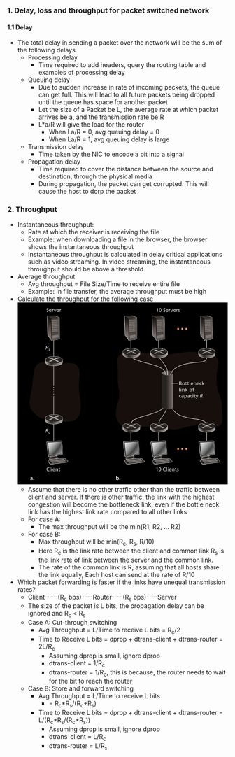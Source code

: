 ### 1. Delay, loss and throughput for packet switched network
#### 1.1 Delay
- The total delay in sending a packet over the network will be the sum of the following delays
	- Processing delay
		- Time required to add headers, query the routing table and examples of processing delay
	- Queuing delay
		- Due to sudden increase in rate of incoming packets, the queue can get full. This will lead to all future packets being dropped until the queue has space for another packet 
		- Let the size of a Packet be L, the average rate at which packet arrives be a, and the transmission rate be R
		- L\*a/R will give the load for the router
			- When La/R = 0, avg queuing delay = 0
			- When La/R = 1, avg queuing delay is large
	- Transmission delay
		- Time taken by the NIC to encode a bit into a signal
	- Propagation delay
		- Time required to cover the distance between the source and destination, through the physical media 
		- During propagation, the packet can get corrupted. This will cause the host to dorp the packet 

### 2. Throughput
- Instantaneous throughput: 
	- Rate at which the receiver is receiving the file
	- Example: when downloading a file in the browser, the browser shows the instantaneous throughput
	- Instantaneous throughput is calculated in delay critical applications such as video streaming. In video streaming, the instantaneous throughput should be above a threshold.
- Average throughput
	- Avg throughput = File Size/Time to receive entire file
	- Example: In file transfer, the average throughput must be high
- Calculate the throughput for the following case ![](./Attachments/acn_throughput_example.png)
	- Assume that there is no other traffic other than the traffic between client and server. If there is other traffic, the link with the highest congestion will become the bottleneck link, even if the bottle neck link has the highest link rate compared to all other links
	- For case A: 
		- The max throughput will be the min(R1, R2, ... R2)
	- For case B: 
		- Max throughput will be min(R<sub>c</sub>, R<sub>s</sub>, R/10)
		- Here R<sub>c</sub> is the link rate between the client and common link R<sub>s</sub> is the link rate of link between the server and the common link. 
		- The rate of the common link is R, assuming that all hosts share the link equally, Each host can send at the rate of R/10
- Which packet forwarding is faster if the links have unequal transmission rates?
	- Client ----(R<sub>c</sub> bps)----Router----(R<sub>s</sub> bps)----Server
	- The size of the packet is L bits, the propagation delay can be ignored and R<sub>c</sub> < R<sub>s</sub>
	- Case A: Cut-through switching
		- Avg Throughput = L/Time to receive L bits = R<sub>c</sub>/2 
		- Time to Receive L bits = dprop + dtrans-client + dtrans-router = 2L/R<sub>c</sub>
			- Assuming dprop is small, ignore dprop
			- dtrans-client = 1/R<sub>c</sub>
			- dtrans-router = 1/R<sub>c</sub>, this is because, the router needs to wait for the bit to reach the router
	- Case B: Store and forward switching
		- Avg Throughput = L/Time to receive L bits 
			- = R<sub>c</sub>\*R<sub>s</sub>/(R<sub>c</sub>\+R<sub>s</sub>)
		- Time to Receive L bits = dprop + dtrans-client + dtrans-router = L/(R<sub>c</sub>\*R<sub>s</sub>/(R<sub>c</sub>\+R<sub>s</sub>))
			- Assuming dprop is small, ignore dprop
			- dtrans-client = L/R<sub>c</sub>
			- dtrans-router = L/R<sub>s</sub>
	